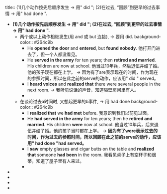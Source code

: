 title:: (1)几个动作按先后顺序发生 → 用" did "; (2)在过去, “回顾”到更早的过去事情 → 用" had done ".

- **(1)几个动作按先后顺序发生 → 用" did "; (2)在过去, “回顾”到更早的过去事情 → 用" had done ".**
	- 两个或以上动作相继发生(用 and 或 but 连接),  -> 要用 did.
	  background-color:: #264c9b
		- He **opened the door** and **entered**, but **found nobody**. 他打开门进去了，但一个人都没看见。
		- He **served in the army** for ten years; then **retired and married**. His children are now at school. 他当过10年兵，然后退伍并结了婚。他的孩子现在都在上学。
		  → 因为有了are表示现在的时间，作为现在的参照时间，所以在此之前的serve的动作，应该用" did " served。
		- I **heard voices** and **realized that** there were several people in the next room.
		  → 我听见说话的声音，知道隔壁房间里有人。
		-
	- 在谈论过去a时间时, 又想起更早的b事件, -> 用 had done
	  background-color:: #264c9b
		- I **realized that** we **had met** before. 我意识到我们以前见过面。
		- He **had served in the army** for ten years; then he **retired and married**. His children **were** now at school. 他当过10年兵，后来退伍并结了婚。他的孩子当时都在上学。
		  → **因为有了were表示过去的时间，作为过去的参照时间，所以回顾在此之前的serve的动作，应该用" had done "had served。**
		- I **saw** empty glasses and cigar butts on the table and **realized that** someone **had been** in the room.
		  我看见桌子上有空杯子和烟蒂，知道了屋子里有人来过。
		-
-
-
-
-